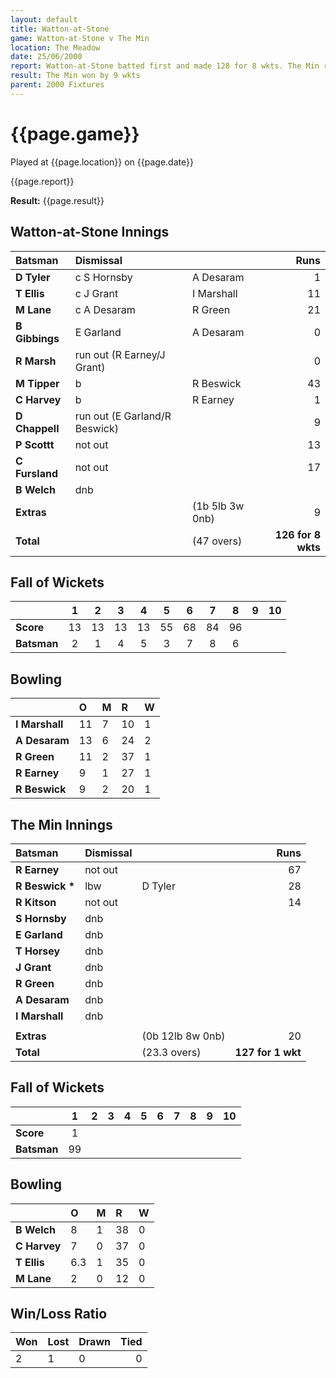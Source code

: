 ```yaml
---
layout: default
title: Watton-at-Stone
game: Watton-at-Stone v The Min
location: The Meadow
date: 25/06/2000
report: Watton-at-Stone batted first and made 128 for 8 wkts. The Min replied with 127 for 1 wkt
result: The Min won by 9 wkts
parent: 2000 Fixtures
---
```


# {{page.game}}

Played at {{page.location}} on {{page.date}}

{{page.report}}

**Result:** {{page.result}}


## Watton-at-Stone Innings

| Batsman | Dismissal |  | Runs |
|:---|:---|---|---:|
| **D Tyler** | c S Hornsby | A Desaram | 1 |
| **T Ellis** | c J Grant | I Marshall | 11 |
| **M Lane** | c A Desaram | R Green | 21 |
| **B Gibbings** | E Garland | A Desaram | 0 |
| **R Marsh** | run out (R Earney/J Grant) |   | 0 |
| **M Tipper** | b | R Beswick | 43 |
| **C Harvey** | b | R Earney | 1 |
| **D Chappell** | run out (E Garland/R Beswick) |  | 9 |
| **P Scottt** | not out |  | 13 |
| **C Fursland** | not out |  | 17 |
| **B Welch** | dnb |  |  |
| **Extras** | | (1b 5lb 3w 0nb) | 9 |
| **Total** | | (47 overs) | **126 for 8 wkts** |

## Fall of Wickets

| | 1 | 2 | 3 | 4 | 5 | 6 | 7 | 8 | 9 | 10 |
|---|:---:|:---:|:---:|:---:|:---:|:---:|:---:|:---:|:---:|:---:|
| **Score** | 13 | 13 | 13 | 13 | 55 | 68 | 84 | 96 |  |  |
| **Batsman** | 2 | 1 | 4 | 5 | 3 | 7 | 8 | 6 |  |  |

## Bowling

| | O | M | R | W |
|---|:---|:---|:---|:---|
| **I Marshall** | 11 | 7 | 10 | 1 |
| **A Desaram** | 13 | 6 | 24 | 2 |
| **R Green** | 11 | 2 | 37 | 1 |
| **R Earney** | 9 | 1 | 27 | 1 |
| **R Beswick** | 9 | 2 | 20 | 1 |

## The Min Innings

| Batsman | Dismissal |  | Runs |
|:---|:---|---|---:|
| **R Earney** | not out |  | 67 |
| **R Beswick &#42;** | lbw | D Tyler | 28 |
| **R Kitson** | not out |  | 14 |
| **S Hornsby** | dnb |  |  |
| **E Garland** | dnb |  |  |
| **T Horsey** | dnb |  |  |
| **J Grant** | dnb |  |  |
| **R Green** | dnb |  |  |
| **A Desaram** | dnb |  |  |
| **I Marshall** | dnb |  |  |
|  |  |  |  |
| **Extras** | | (0b 12lb 8w 0nb) | 20 |
| **Total** | | (23.3 overs) | **127 for 1 wkt** |

## Fall of Wickets

| | 1 | 2 | 3 | 4 | 5 | 6 | 7 | 8 | 9 | 10 |
|---|:---:|:---:|:---:|:---:|:---:|:---:|:---:|:---:|:---:|:---:|
| **Score** | 1 |  |  |  |  |  |  |  |  |  |
| **Batsman** | 99 |  |  |  |  |  |  |  |  |  |

## Bowling

| | O | M | R | W |
|---|:---|:---|:---|:---|
| **B Welch** | 8 | 1 | 38 | 0 |
| **C Harvey** | 7 | 0 | 37 | 0 |
| **T Ellis** | 6.3 | 1 | 35 | 0 |
| **M Lane** | 2 | 0 | 12 | 0 |

## Win/Loss Ratio

| Won | Lost | Drawn | Tied |
|:---|:---|:---|---:|
| 2 | 1 | 0 | 0 |